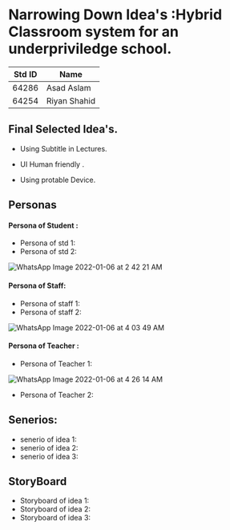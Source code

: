 # Narrowing Down Idea's :Hybrid Classroom system for an underpriviledge school.

|**Std ID**|**Name**|
|:---:|------|
|64286|Asad Aslam|
|64254|Riyan Shahid|


## Final Selected Idea's.

* Using Subtitle in Lectures.

* UI Human friendly .

* Using protable Device.


## Personas 

 ####  Persona of Student :
 
 * Persona of std 1:
 * Persona of std 2:
 
 ![WhatsApp Image 2022-01-06 at 2 42 21 AM](https://user-images.githubusercontent.com/65994423/148363633-5d0a9226-49f7-425b-8c63-8f868aaf68c6.jpeg)


#### Persona of Staff:
 * Persona of staff 1:
 * Persona of staff 2:
 
 ![WhatsApp Image 2022-01-06 at 4 03 49 AM](https://user-images.githubusercontent.com/65994423/148363712-d415fd50-d7d5-429e-8f4b-df003f3dbb79.jpeg)


#### Persona of Teacher :
 * Persona of Teacher 1:
 
 ![WhatsApp Image 2022-01-06 at 4 26 14 AM](https://user-images.githubusercontent.com/65994423/148364509-7156ad7e-5642-495c-bfa0-c233ebe3647f.jpeg)

 
 * Persona of Teacher 2:


## Senerios:

* senerio of idea 1:
* senerio of idea 2:
* senerio of idea 3:


## StoryBoard

* Storyboard of idea 1:
* Storyboard of idea 2:
* Storyboard of idea 3:


